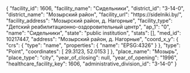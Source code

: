 {
    "facility_id": 1606,
    "facility_name": "Сидельники",
    "district_id": "3-14-0",
    "district_name": "Мозырский район",
    "facility_url": "https:\/\/sidelniki.by\/",
    "facility_address": "Мозырский район, д. Нагорные",
    "facility_type": "Детский реабилитационно-оздоровительный центр",
    "ap_1": "0",
    "name": "Сидельники",
    "state": "public institution",
    "stats": [],
    "med_id": 10217447,
    "address": "Мозырский район, д. Нагорные",
    "coord_x_y": {
        "crs": {
            "type": "name",
            "properties": {
                "name": "EPSG:4326"
            }
        },
        "type": "Point",
        "coordinates": [
            29.3123,
            52.0153
        ]
    },
    "place_name": "Мозырь",
    "place_type": "city",
    "year_of_closing": null,
    "year_of_opening": "1996",
    "healthcare_facility_key": 1606,
    "administrative_division_id": "3-14-0"
}